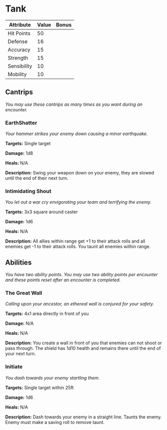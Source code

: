 # Tank

|Attribute|Value|Bonus|
|---|---|---|
|Hit Points|50|<center> </center>|
|Defense|16|<center> </center>|
|Accuracy|15|<center> </center>|
|Strength|15|<center> </center>|
|Sensibility|10|<center> </center>|
|Mobility|10|<center> </center>|


## Cantrips
_You may use these cantrips as many times as you want during an encounter._

### EarthShatter

_Your hammer strikes your enemy down causing a minor earthquake._

**Targets:** Single target

**Damage:** 1d8

**Heals:** N/A

**Description:** Swing your weapon down on your enemy, they are slowed until the end of their next turn.

### Intimidating Shout

_You let out a war cry envigorating your team and terrifying the enemy._

**Targets:** 3x3 square around caster

**Damage:** 1d6

**Heals:** N/A

**Description:** All allies within range get +1 to their attack rolls and all enemies get -1 to their attack rolls. You taunt all enemies within range.

## Abilities
_You have two ability points.  You may use two ability points per encounter and these points reset after an encounter is completed._

### The Great Wall
_Calling upon your ancestor, an ethereal wall is conjured for your safety._

**Targets:** 4x1 area directly in front of you

**Damage:** N/A

**Heals:** N/A

**Description:** You create a wall in front of you that enemies can not shoot or pass through. The shield has 1d10 health and remains there until the end of your next turn.

### Initiate

_You dash towards your enemy startling them._

**Targets:** Single target within 25ft

**Damage:** 1d6

**Heals:** N/A

**Description:** Dash towards your enemy in a straight line. Taunts the enemy. Enemy must make a saving roll to remove taunt.
